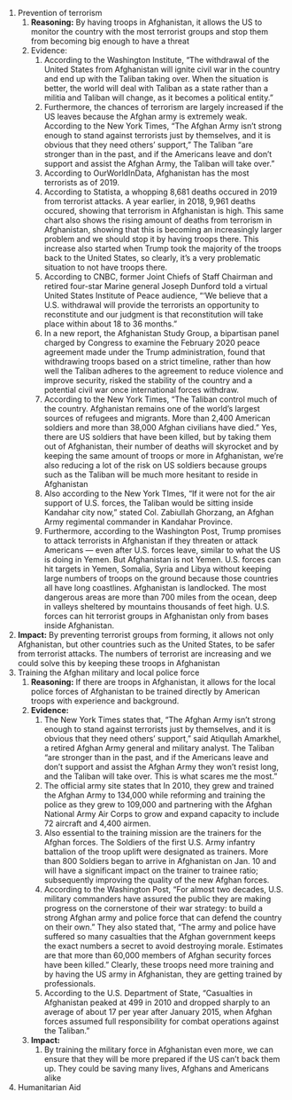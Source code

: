 1. Prevention of terrorism
   1. **Reasoning:** By having troops in Afghanistan, it allows the US to monitor the country with the most terrorist groups and stop them from becoming big enough to have a threat
   2. Evidence:
      1. According to the Washington Institute, “The withdrawal of the United States from Afghanistan will ignite civil war in the country and end up with the Taliban taking over. When the situation is better, the world will deal with Taliban as a state rather than a militia and Taliban will change, as it becomes a political entity.”
      2. Furthermore, the chances of terrorism are largely increased if the US leaves because the Afghan army is extremely weak. According to the New York Times, “The Afghan Army isn’t strong enough to stand against terrorists just by themselves, and it is obvious that they need others’ support,” The Taliban “are stronger than in the past, and if the Americans leave and don’t support and assist the Afghan Army, the Taliban will take over.”
      3. According to OurWorldInData, Afghanistan has the most terrorists as of 2019.
      4. According to Statista, a whopping 8,681 deaths occured in 2019 from terrorist attacks. A year earlier, in 2018, 9,961 deaths occured, showing that terrorism in Afghanistan is high. This same chart also shows the rising amount of deaths from terrorism in Afghanistan, showing that this is becoming an increasingly larger problem and we should stop it by having troops there. This increase also started when Trump took the majority of the troops back to the United States, so clearly, it’s a very problematic situation to not have troops there.
      5. According to CNBC, former Joint Chiefs of Staff Chairman and retired four-star Marine general Joseph Dunford told a virtual United States Institute of Peace audience, “‘We believe that a U.S. withdrawal will provide the terrorists an opportunity to reconstitute and our judgment is that reconstitution will take place within about 18 to 36 months.”
      6. In a new report, the Afghanistan Study Group, a bipartisan panel charged by Congress to examine the February 2020 peace agreement made under the Trump administration, found that withdrawing troops based on a strict timeline, rather than how well the Taliban adheres to the agreement to reduce violence and improve security, risked the stability of the country and a potential civil war once international forces withdraw.
      7. According to the New York Times, “The Taliban control much of the country. Afghanistan remains one of the world’s largest sources of refugees and migrants. More than 2,400 American soldiers and more than 38,000 Afghan civilians have died.” Yes, there are US soldiers that have been killed, but by taking them out of Afghanistan, their number of deaths will skyrocket and by keeping the same amount of troops or more in Afghanistan, we’re also reducing a lot of the risk on US soldiers because groups such as the Taliban will be much more hesitant to reside in Afghanistan
      8. Also according to the New York TImes, “If it were not for the air support of U.S. forces, the Taliban would be sitting inside Kandahar city now,” stated Col. Zabiullah Ghorzang, an Afghan Army regimental commander in Kandahar Province.
      9. Furthermore, according to the Washington Post, Trump promises to attack terrorists in Afghanistan if they threaten or attack Americans — even after U.S. forces leave, similar to what the US is doing in Yemen. But Afghanistan is not Yemen. U.S. forces can hit targets in Yemen, Somalia, Syria and Libya without keeping large numbers of troops on the ground because those countries all have long coastlines. Afghanistan is landlocked. The most dangerous areas are more than 700 miles from the ocean, deep in valleys sheltered by mountains thousands of feet high. U.S. forces can hit terrorist groups in Afghanistan only from bases inside Afghanistan. 
  3. **Impact:** By preventing terrorist groups from forming, it allows not only Afghanistan, but other countries such as the United States, to be safer from terrorist attacks. The numbers of terrorist are increasing and we could solve this by keeping these troops in Afghanistan
2. Training the Afghan military and local police force
   1. **Reasoning:** If there are troops in Afghanistan, it allows for the local police forces of Afghanistan to be trained directly by American troops with experience and background.
   2. **Evidence:** 
      1. The New York Times states that, “The Afghan Army isn’t strong enough to stand against terrorists just by themselves, and it is obvious that they need others’ support,” said Atiqullah Amarkhel, a retired Afghan Army general and military analyst. The Taliban “are stronger than in the past, and if the Americans leave and don’t support and assist the Afghan Army they won’t resist long, and the Taliban will take over. This is what scares me the most.” 
      2. The official army site states that In 2010, they grew and trained the Afghan Army to 134,000 while reforming and training the police as they grew to 109,000 and partnering with the Afghan National Army Air Corps to grow and expand capacity to include 72 aircraft and 4,400 airmen.
      3. Also essential to the training mission are the trainers for the Afghan forces. The Soldiers of the first U.S. Army infantry battalion of the troop uplift were designated as trainers. More than 800 Soldiers began to arrive in Afghanistan on Jan. 10 and will have a significant impact on the trainer to trainee ratio; subsequently improving the quality of the new Afghan forces.
      4. According to the Washington Post, “For almost two decades, U.S. military commanders have assured the public they are making progress on the cornerstone of their war strategy: to build a strong Afghan army and police force that can defend the country on their own.” They also stated that, “The army and police have suffered so many casualties that the Afghan government keeps the exact numbers a secret to avoid destroying morale. Estimates are that more than 60,000 members of Afghan security forces have been killed.” Clearly, these troops need more training and by having the US army in Afghanistan, they are getting trained by professionals.
      5. According to the U.S. Department of State, “Casualties in Afghanistan peaked at 499 in 2010 and dropped sharply to an average of about 17 per year after January 2015, when Afghan forces assumed full responsibility for combat operations against the Taliban.” 
   3. **Impact:**
      1. By training the military force in Afghanistan even more, we can ensure that they will be more prepared if the US can’t back them up. They could be saving many lives, Afghans and Americans alike
3. Humanitarian Aid
